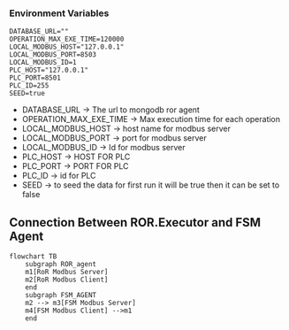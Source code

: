 ### Environment Variables
```text
DATABASE_URL=""
OPERATION_MAX_EXE_TIME=120000
LOCAL_MODBUS_HOST="127.0.0.1"
LOCAL_MODBUS_PORT=8503
LOCAL_MODBUS_ID=1
PLC_HOST="127.0.0.1"
PLC_PORT=8501
PLC_ID=255
SEED=true
```
- DATABASE_URL -> The url to mongodb ror agent
- OPERATION_MAX_EXE_TIME -> Max execution time for each operation
- LOCAL_MODBUS_HOST -> host name for modbus server
- LOCAL_MODBUS_PORT -> port for modbus server
- LOCAL_MODBUS_ID -> Id for modbus server
- PLC_HOST -> HOST FOR PLC
- PLC_PORT -> PORT FOR PLC
- PLC_ID -> id for PLC
- SEED -> to seed the data for first run it will be true then it can be set to false

## Connection Between ROR.Executor and FSM Agent

```mermaid
flowchart TB
    subgraph ROR_agent
    m1[RoR Modbus Server]
    m2[RoR Modbus Client]
    end
    subgraph FSM_AGENT
    m2 --> m3[FSM Modbus Server]
    m4[FSM Modbus Client] -->m1
    end
```
